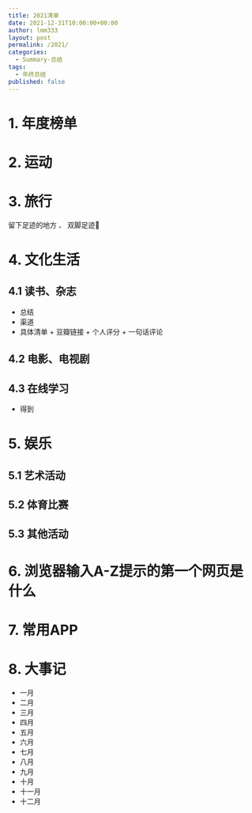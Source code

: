 ```yaml
---
title: 2021清单
date: 2021-12-31T10:00:00+00:00
author: lmm333
layout: post
permalink: /2021/
categories:
  - Summary-总结
tags:
  - 年终总结
published: false
---
```


# 1. 年度榜单
 
# 2. 运动

# 3. 旅行

留下足迹的地方 、 双脚足迹👣 


# 4. 文化生活
## 4.1 读书、杂志
- 总结
- 渠道
- 具体清单 + 豆瓣链接 + 个人评分 + 一句话评论
## 4.2 电影、电视剧
## 4.3 在线学习
- 得到

# 5. 娱乐
## 5.1 艺术活动
## 5.2 体育比赛
## 5.3 其他活动

# 6. 浏览器输入A-Z提示的第一个网页是什么


# 7. 常用APP

# 8. 大事记
- 一月
- 二月
- 三月
- 四月
- 五月
- 六月
- 七月
- 八月
- 九月
- 十月
- 十一月
- 十二月
